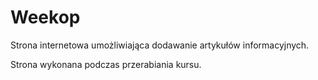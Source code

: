 # Weekop
Strona internetowa umożliwiająca dodawanie artykułów informacyjnych.

Strona wykonana podczas przerabiania kursu.
